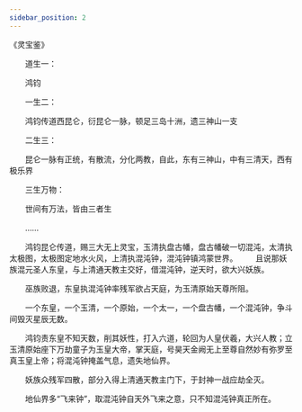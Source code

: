 ```yaml
---
sidebar_position: 2
---
```


《灵宝鉴》

　　道生一： 
 
　　鸿钧 
 
　　一生二： 
 
　　鸿钧传道西昆仑，衍昆仑一脉，顿足三岛十洲，遗三神山一支 
 
　　二生三： 
 
　　昆仑一脉有正统，有散流，分化两教，自此，东有三神山，中有三清天，西有极乐界 
 
　　三生万物： 
 
　　世间有万法，皆由三者生 
 
　　…… 
 
　　鸿钧昆仑传道，赐三大无上灵宝，玉清执盘古幡，盘古幡破一切混沌，太清执太极图，太极图定地水火风，上清执混沌钟，混沌钟镇鸿蒙世界。 
　　且说那妖族混元圣人东皇，与上清通天教主交好，借混沌钟，逆天时，欲大兴妖族。 
 
　　巫族败退，东皇执混沌钟率残军欲占天庭，为玉清原始天尊所阻。 
 
　　一个东皇，一个玉清，一个原始，一个太一，一个盘古幡，一个混沌钟，争斗间毁灭星辰无数。 
 
　　鸿钧责东皇不知天数，削其妖性，打入六道，轮回为人皇伏羲，大兴人教；立玉清原始座下万劫童子为玉皇大帝，掌天庭，号昊天金阙无上至尊自然妙有弥罗至真玉皇上帝；将混沌钟掩盖气息，遗失地仙界。 
 
　　妖族众残军四散，部分入得上清通天教主门下，于封神一战应劫全灭。 
 
　　地仙界多“飞来钟”，取混沌钟自天外飞来之意，只不知混沌钟真正所在。 